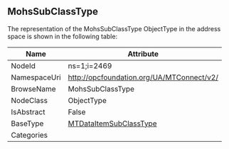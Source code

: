 <!-- objecttype -->
## MohsSubClassType
  
<!-- end of text -->
The representation of the MohsSubClassType ObjectType in the address space is shown in the following table:  

|Name|Attribute|
|---|---|
|NodeId|ns=1;i=2469|
|NamespaceUri|http://opcfoundation.org/UA/MTConnect/v2/|
|BrowseName|MohsSubClassType|
|NodeClass|ObjectType|
|IsAbstract|False|
|BaseType|[MTDataItemSubClassType](../../ObjectTypes/MTDataItemSubClassType/readme.md)|
|Categories||

